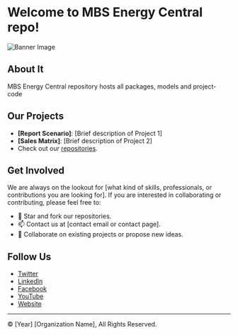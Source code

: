 
# Welcome to MBS Energy Central repo!

![Banner Image](link-to-your-organization-banner-image.jpg)

## About It

MBS Energy Central repository hosts all packages, models and project-code

## Our Projects

- **[Report Scenario]**: [Brief description of Project 1]
- **[Sales Matrix]**: [Brief description of Project 2]
- Check out our [repositories](link-to-your-organization-repositories).

## Get Involved

We are always on the lookout for [what kind of skills, professionals, or contributions you are looking for]. If you are interested in collaborating or contributing, please feel free to:
- 🌟 Star and fork our repositories.
- 📫 Contact us at [contact email or contact page].
- 🤝 Collaborate on existing projects or propose new ideas.

## Follow Us

- [Twitter](link-to-twitter)
- [LinkedIn](link-to-linkedin)
- [Facebook](link-to-facebook)
- [YouTube](link-to-youtube)
- [Website](link-to-website)

---

© [Year] [Organization Name], All Rights Reserved.

